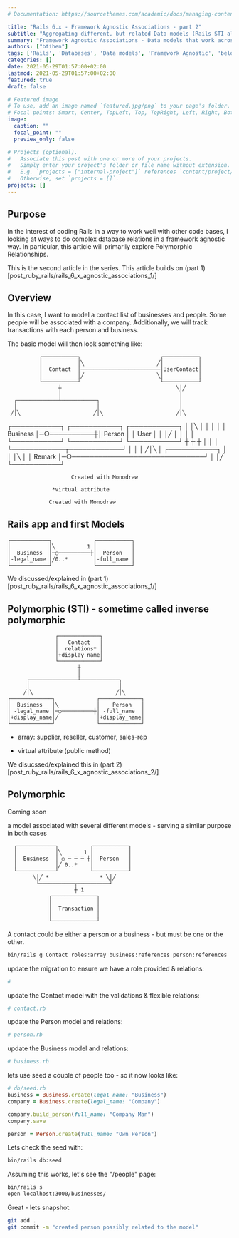 ```yaml
---
# Documentation: https://sourcethemes.com/academic/docs/managing-content/

title: "Rails 6.x - Framework Agnostic Associations - part 2"
subtitle: "Aggregating different, but related Data models (Rails STI alternative)"
summary: "Framework Agnostic Associations - Data models that work across many frameworks"
authors: ["btihen"]
tags: ['Rails', 'Databases', 'Data models', 'Framework Agnostic', 'belongs_to', 'has_one']
categories: []
date: 2021-05-29T01:57:00+02:00
lastmod: 2021-05-29T01:57:00+02:00
featured: true
draft: false

# Featured image
# To use, add an image named `featured.jpg/png` to your page's folder.
# Focal points: Smart, Center, TopLeft, Top, TopRight, Left, Right, BottomLeft, Bottom, BottomRight.
image:
  caption: ""
  focal_point: ""
  preview_only: false

# Projects (optional).
#   Associate this post with one or more of your projects.
#   Simply enter your project's folder or file name without extension.
#   E.g. `projects = ["internal-project"]` references `content/project/deep-learning/index.md`.
#   Otherwise, set `projects = []`.
projects: []
---
```

## Purpose

In the interest of coding Rails in a way to work well with other code bases, I looking at ways to do complex database relations in a framework agnostic way.  In particular, this article will primarily explore Polymorphic Relationships.

This is the second article in the series.  This article builds on (part 1)[post_ruby_rails/rails_6_x_agnostic_associations_1/]

## Overview

In this case, I want to model a contact list of businesses and people.  Some people will be associated with a company.  Additionally, we will track transactions with each person and business.

The basic model will then look something like:

              ┌───────────┐                         ┌───────────┐
              │           │╲                       ╱│           │
              │  Contact  │─────────────────────────│UserContact│
              │           │╱                       ╲│           │
              └───────────┘                         └───────────┘
                    ┼                                    ╲│╱
                    │                                     │
      ┌─────────────┴───────────┐                         │
      │                         │                         │
     ╱│╲                       ╱│╲                       ╱│╲
┌───────────┐             ┌───────────┐             ┌───────────┐
│           │╲            │           │             │           │
│ Business  │─○──────────┼│  Person   │             │   User    │
│           │╱            │           │             │           │
└───────────┘             └───────────┘             └───────────┘
      ┼                         ┼                         ┼
      │                         │                         │
      └────────────┬────────────┘                         │
                   │                                      │
                  ╱│╲                                     │
             ┌───────────┐                                │
             │           │╲                               │
             │  Remark   │─○──────────────────────────────┘
             │           │╱
             └───────────┘

                        Created with Monodraw

                  *virtual attribute

                 Created with Monodraw

## Rails app and first Models

    ┌────────────┐             ┌───────────┐
    │            │╲          1 │           │
    │  Business  │─○──────────┼│  Person   │
    │-legal_name │╱0..*        │-full_name │
    └────────────┘             └───────────┘

We discussed/explained in (part 1)[post_ruby_rails/rails_6_x_agnostic_associations_1/]

## Polymorphic (STI) - sometime called inverse polymorphic


                   ┌─────────────┐
                   │   Contact   │
                   │  relations* │
                   │+display_name│
                   └─────────────┘
                          ┼
                          │
          ┌───────────────┴────────────┐
          │                            │
         ╱│╲                          ╱│╲
    ┌─────────────┐             ┌─────────────┐
    │  Business   │╲            │    Person   │
    │ -legal_name │─○──────────┼│ -full_name  │
    │+display_name│╱            │+display_name│
    └─────────────┘             └─────────────┘
  + array: supplier, reseller, customer, sales-rep
  * virtual attribute (public method)

We disucssed/explained this in (part 2)[post_ruby_rails/rails_6_x_agnostic_associations_2/]

## Polymorphic

Coming soon

a model associated with several different models - serving a similar purpose in both cases

      ┌────────────┐          ┌───────────┐
      │            │╲       1 │           │
      │  Business  │ ○ ─ ─ ─ ┼│  Person   │
      │            │╱ 0..*    │           │
      └────────────┘          └───────────┘
            ╲│╱ *                * ╲│╱
             └───────────┬──────────┘
                         ┼ 1
                 ┌──────────────┐
                 │              │
                 │  Transaction │
                 │              │
                 └──────────────┘

A contact could be either a person or a business - but must be one or the other.

```bash
bin/rails g Contact roles:array business:references person:references
```

update the migration to ensure we have a role provided & relations:
```ruby
#
```

update the Contact model with the validations & flexible relations:
```ruby
# contact.rb
```

update the Person model and relations:
```ruby
# person.rb

```

update the Business model and relations:
```ruby
# business.rb

```


lets use seed a couple of people too - so it now looks like:
```ruby
# db/seed.rb
business = Business.create(legal_name: "Business")
company = Business.create(legal_name: "Company")

company.build_person(full_name: "Company Man")
company.save

person = Person.create(full_name: "Own Person")
```

Lets check the seed with:
```bash
bin/rails db:seed
```

Assuming this works, let's see the "/people" page:
```bash
bin/rails s
open localhost:3000/businesses/
```

Great - lets snapshot:
```bash
git add .
git commit -m "created person possibly related to the model"
```

